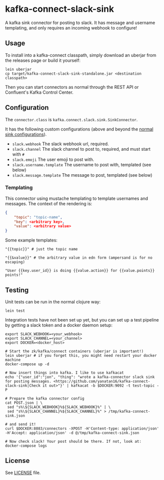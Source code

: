 # kafka-connect-slack-sink

A kafka sink connector for posting to slack. It has message and username templating, and only requires an incoming webhook to configure!

## Usage

To install into a kafka-connect classpath, simply download an uberjar from the releases page or build it yourself:

```
lein uberjar
cp target/kafka-connect-slack-sink-standalone.jar <destination classpath>
```

Then you can start connectors as normal through the REST API or Confluent's Kafka Control Center.

## Configuration

The `connector.class` is `kafka.connect.slack.sink.SinkConnector`.

It has the following custom configurations (above and beyond the [normal sink configurations](http://docs.confluent.io/2.0.0/connect/userguide.html#configuring-connectors)).

- `slack.webhook` The slack webhook url, required.
- `slack.channel` The slack channel to post to, required, and must start with `#`
- `slack.emoji` The user emoji to post with.
- `slack.username.template` The username to post with, templated (see below)
- `slack.message.template` The message to post, templated (see below)

### Templating

This connector using mustache templating to template usernames and messages. The context of the rendering is:

```json
{
    "topic": "topic-name",
    "key": <arbitrary key>,
    "value": <arbitrary value>
}
```

Some example templates:

```
"{{topic}}" # just the topic name

"{{&value}}" # the arbitrary value in edn form (ampersand is for no escaping)

"User {{key.user_id}} is doing {{value.action}} for {{value.points}} points!"
```

## Testing

Unit tests can be run in the normal clojure way:

```
lein test
```

Integration tests have not been set up yet, but you can set up a test pipeline by getting a slack token and a docker daemon setup:

```
export SLACK_WEBHOOK=<your_webhook>
export SLACK_CHANNEL=<your_channel>
export DOCKER=<docker_host>

# Start the zk/kafka/connect containers (uberjar is important!)
lein uberjar # if you forget this, you might need restart your docker machine
docker-compose up -d

# Now insert things into kafka. I like to use kafkacat
echo '{"user_id":"jon", "thing": "wrote a kafka-connector slack sink for posting messages. <https://github.com/yanatan16/kafka-connect-slack-sink|Check it out>"}' | kafkacat -b $DOCKER:9092 -t test-topic -P

# Prepare the kafka connector config
cat POST.json | \
 sed "s%\${SLACK_WEBHOOK}%${SLACK_WEBHOOK}%" | \
 sed "s%\${SLACK_CHANNEL}%${SLACK_CHANNEL}%" > /tmp/kafka-connect-sink.json

# and send it!
curl $DOCKER:8083/connectors -XPOST -H'Content-type: application/json' -H'Accept: application/json' -d @/tmp/kafka-connect-sink.json

# Now check slack! Your post should be there. If not, look at:
docker-compose logs
```

## License

See [LICENSE](/LICENSE) file.
